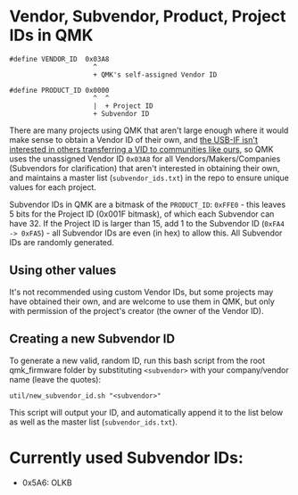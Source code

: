 # Vendor, Subvendor, Product, Project IDs in QMK

    #define VENDOR_ID  0x03A8
                         ^ 
                         + QMK's self-assigned Vendor ID
    
    #define PRODUCT_ID 0x0000
                         ^  ^ 
                         |  + Project ID
                         + Subvendor ID

There are many projects using QMK that aren't large enough where it would make sense to obtain a Vendor ID of their own, and [the USB-IF isn't interested in others transferring a VID to communities like ours](http://www.arachnidlabs.com/blog/2013/10/18/usb-if-no-vid-for-open-source/), so QMK uses the unassigned Vendor ID `0x03A8` for all Vendors/Makers/Companies (Subvendors for clarification) that aren't interested in obtaining their own, and maintains a master list (`subvendor_ids.txt`) in the repo to ensure unique values for each project. 

Subvendor IDs in QMK are a bitmask of the `PRODUCT_ID`: `0xFFE0` - this leaves 5 bits for the Project ID (0x001F bitmask), of which each Subvendor can have 32. If the Project ID is larger than 15, add 1 to the Subvendor ID (`0xFA4 -> 0xFA5`) - all Subvendor IDs are even (in hex) to allow this. All Subvendor IDs are randomly generated.

## Using other values

It's not recommended using custom Vendor IDs, but some projects may have obtained their own, and are welcome to use them in QMK, but only with permission of the project's creator (the owner of the Vendor ID).

## Creating a new Subvendor ID

To generate a new valid, random ID, run this bash script from the root qmk_firmware folder by substituting `<subvendor>` with your company/vendor name (leave the quotes):

    util/new_subvendor_id.sh "<subvendor>"

This script will output your ID, and automatically append it to the list below as well as the master list (`subvendor_ids.txt`).

# Currently used Subvendor IDs:

 * 0x5A6: OLKB

